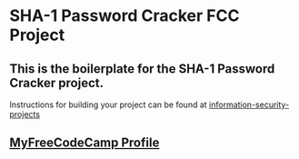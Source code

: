 # SHA-1 Password Cracker FCC Project

## This is the boilerplate for the SHA-1 Password Cracker project. 
Instructions for building your project can be found at [information-security-projects](https://www.freecodecamp.org/learn/information-security/information-security-projects/sha-1-password-cracker)

## [MyFreeCodeCamp Profile](https://www.freecodecamp.org/mazal)
